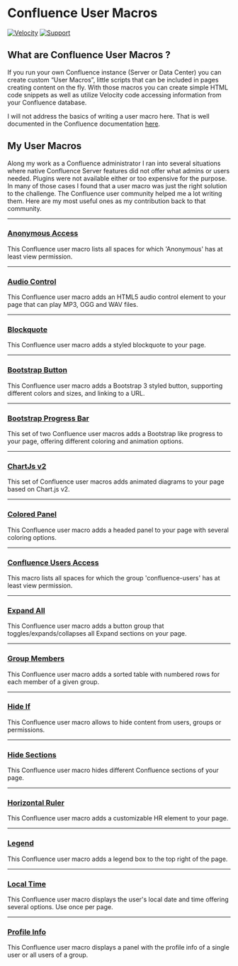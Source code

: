 # Confluence User Macros

[![Velocity](https://img.shields.io/badge/Language-Velocity-informational.svg)](https://velocity.apache.org/)
[![Support](https://img.shields.io/badge/Supported-yes-009900.svg)](https://github.com/glewe/confluence-user-macros/issues)

## What are Confluence User Macros ?

If you run your own Confluence instance (Server or Data Center) you can create custom “User Macros”, little scripts 
that can be included in pages creating content on the fly. With those macros you can create simple HTML code snippets 
as well as utilize Velocity code accessing information from your Confluence database.

I will not address the basics of writing a user macro here. That is well documented in the Confluence documentation 
[here](https://confluence.atlassian.com/doc/writing-user-macros-4485.html).

## My User Macros

Along my work as a Confluence administrator I ran into several situations where native Confluence Server features did 
not offer what admins or users needed. Plugins were not available either or too expensive for the purpose. In many of 
those cases I found that a user macro was just the right solution to the challenge. The Confluence user community 
helped me a lot writing them. Here are my most useful ones as my contribution back to that community.

---

### [Anonymous Access](/src/anonymous-access)
<img src="https://github.com/glewe/confluence-user-macros/raw/master/src/anonymous-access/kgpg-32.png?raw=true" align="left" alt=""/>
This Confluence user macro lists all spaces for which 'Anonymous' has at least view permission.

---

### [Audio Control](/src/audio-control)
<img src="https://github.com/glewe/confluence-user-macros/raw/master/src/audio-control/arts-32.png?raw=true" align="left" alt=""/>
This Confluence user macro adds an HTML5 audio control element to your page that can play MP3, OGG and WAV files.

---

### [Blockquote](/src/blockquote)
<img src="https://github.com/glewe/confluence-user-macros/raw/master/src/blockquote/info-32.png?raw=true" align="left" alt=""/>
This Confluence user macro adds a styled blockquote to your page.

---

### [Bootstrap Button](/src/bootstrap-button)
<img src="https://github.com/glewe/confluence-user-macros/raw/master/src/bootstrap-button/bootstrap-32.png?raw=true" align="left" alt=""/>
This Confluence user macro adds a Bootstrap 3 styled button, supporting different colors and sizes, and linking to a URL.

---

### [Bootstrap Progress Bar](/src/bootstrap-progress-bar)
<img src="https://github.com/glewe/confluence-user-macros/raw/master/src/bootstrap-progress-bar/bootstrap-32.png?raw=true" align="left" alt=""/>
This set of two Confluence user macros adds a Bootstrap like progress to your page, offering different coloring and animation options.

---

### [ChartJs v2](/src/chartjsv2)
<img src="https://github.com/glewe/confluence-user-macros/raw/master/src/chartjsv2/kchart-32.png?raw=true" align="left" alt=""/>
This set of Confluence user macros adds animated diagrams to your page based on Chart.js v2.

---

### [Colored Panel](/src/colored-panel)
<img src="https://github.com/glewe/confluence-user-macros/raw/master/src/colored-panel/window_list-32.png?raw=true" align="left" alt=""/>
This Confluence user macro adds a headed panel to your page with several coloring options.

---

### [Confluence Users Access](/src/confluence-users-access)
<img src="https://github.com/glewe/confluence-user-macros/raw/master/src/confluence-users-access/kgpg-32.png?raw=true" align="left" alt=""/>
This macro lists all spaces for which the group 'confluence-users' has at least view permission.

---

### [Expand All](/src/expand-all)
<img src="https://github.com/glewe/confluence-user-macros/raw/master/src/expand-all/folder_orange_open-32.png?raw=true" align="left" alt=""/>
This Confluence user macro adds a button group that toggles/expands/collapses all Expand sections on your page.

---

### [Group Members](/src/group-members)
<img src="https://github.com/glewe/confluence-user-macros/raw/master/src/group-members/kdmconfig-32.png?raw=true" align="left" alt=""/>
This Confluence user macro adds a sorted table with numbered rows for each member of a given group.

---

### [Hide If](/src/hide-if)
<img src="https://github.com/glewe/confluence-user-macros/raw/master/src/hide-if/hideif-32.png?raw=true" align="left" alt=""/>
This Confluence user macro allows to hide content from users, groups or permissions.

---

### [Hide Sections](/src/hide-sections)
<img src="https://github.com/glewe/confluence-user-macros/raw/master/src/hide-sections/file_locked-32.png?raw=true" align="left" alt=""/>
This Confluence user macro hides different Confluence sections of your page.

---

### [Horizontal Ruler](/src/horizontal-ruler)
<img src="https://github.com/glewe/confluence-user-macros/raw/master/src/horizontal-ruler/kruler-32.png?raw=true" align="left" alt=""/>
This Confluence user macro adds a customizable HR element to your page.

---

### [Legend](/src/legend)
<img src="https://github.com/glewe/confluence-user-macros/raw/master/src/legend/template_source-32.png?raw=true" align="left" alt=""/>
This Confluence user macro adds a legend box to the top right of the page.

---

### [Local Time](/src/local-time)
<img src="https://github.com/glewe/confluence-user-macros/raw/master/src/local-time/clock-32.png?raw=true" align="left" alt=""/>
This Confluence user macro displays the user's local date and time offering several options. Use once per page.

---

### [Profile Info](/src/profile-info)
<img src="https://github.com/glewe/confluence-user-macros/raw/master/src/profile-info/vcard-32.png?raw=true" align="left" alt=""/>
This Confluence user macro displays a panel with the profile info of a single user or all users of a group.


